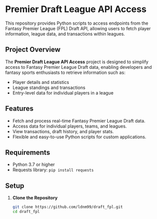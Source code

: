 # Premier Draft League API Access

This repository provides Python scripts to access endpoints from the Fantasy Premier League (FPL) Draft API, allowing users to fetch player information, league data, and transactions within leagues.

## Project Overview

The **Premier Draft League API Access** project is designed to simplify access to Fantasy Premier League Draft data, enabling developers and fantasy sports enthusiasts to retrieve information such as:
- Player details and statistics
- League standings and transactions
- Entry-level data for individual players in a league

## Features

- Fetch and process real-time Fantasy Premier League Draft data.
- Access data for individual players, teams, and leagues.
- View transactions, draft history, and player stats.
- Flexible and easy-to-use Python scripts for custom applications.

## Requirements

- Python 3.7 or higher
- Requests library: `pip install requests`

## Setup

1. **Clone the Repository**

   ```bash
   git clone https://github.com/ldnm99/draft_fpl.git
   cd draft_fpl
